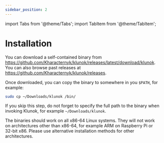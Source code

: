 ```yaml
---
sidebar_position: 2
---
```


import Tabs from '@theme/Tabs';
import TabItem from '@theme/TabItem';

# Installation

<Tabs>
  <TabItem value="binary" label="Binary">

You can download a self-contained binary from
<https://github.com/Kharacternyk/klunok/releases/latest/download/klunok>.
You can also browse past releases at
<https://github.com/Kharacternyk/klunok/releases>.

Once downloaded, you can copy the binary to somewhere in you `$PATH`, for example:

```bash
sudo cp ~/Downloads/klunok /bin/
```

If you skip this step,
do not forget to specify the full path to the binary when invoking Klunok, for example
`~/Downloads/klunok`.

The binaries should work on all x86-64 Linux systems.
They will not work on architectures other than x86-64,
for example ARM on Raspberry Pi or 32-bit x86.
Please use alternative installation methods for other architectures.

  </TabItem>
  <TabItem value="nix" label="Nix">

  </TabItem>
  <TabItem value="source" label="Source">

  </TabItem>
</Tabs>
